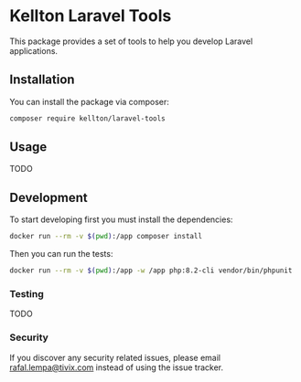 # Kellton Laravel Tools

This package provides a set of tools to help you develop Laravel applications.

## Installation

You can install the package via composer:

```bash
composer require kellton/laravel-tools
```

## Usage

TODO

## Development

To start developing first you must install the dependencies:

```bash
docker run --rm -v $(pwd):/app composer install
```

Then you can run the tests:

```bash
docker run --rm -v $(pwd):/app -w /app php:8.2-cli vendor/bin/phpunit
```

### Testing

TODO

### Security

If you discover any security related issues, please email rafal.lempa@tivix.com instead of using the issue tracker.


